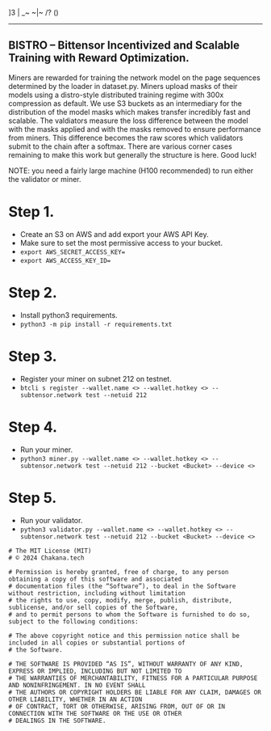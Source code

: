 ]3 | _\~ ~|~ /? () 
                                        
---
BISTRO – Bittensor Incentivized and Scalable Training with Reward Optimization. 
---

Miners are rewarded for training the network model on the page sequences determined by the loader in dataset.py.
Miners upload masks of their models using a distro-style distributed training regime with 300x compression as default.
We use S3 buckets as an intermediary for the distribution of the model masks which makes transfer incredibly fast and scalable. 
The valdiators measure the loss difference between the model with the masks applied and with the masks removed to ensure performance from miners.
This difference becomes the raw scores which validators submit to the chain after a softmax.
There are various corner cases remaining to make this work but generally the structure is here. Good luck!

NOTE: you need a fairly large machine (H100 recommended) to run either the validator or miner.

# Step 1.
  - Create an S3 <Bucket> on AWS and add export your AWS API Key.
  - Make sure to set the most permissive access to your bucket.
  - `export AWS_SECRET_ACCESS_KEY=`
  - `export AWS_ACCESS_KEY_ID=`

# Step 2.
  - Install python3 requirements.
  - `python3 -m pip install -r requirements.txt`

# Step 3. 
  - Register your miner on subnet 212 on testnet.
  - `btcli s register --wallet.name <> --wallet.hotkey <> --subtensor.network test --netuid 212`

# Step 4.
  - Run your miner.
  - `python3 miner.py --wallet.name <> --wallet.hotkey <> --subtensor.network test --netuid 212 --bucket <Bucket> --device <>`

# Step 5.
  - Run your validator.
  - `python3 validator.py --wallet.name <> --wallet.hotkey <> --subtensor.network test --netuid 212 --bucket <Bucket> --device <>`


```
# The MIT License (MIT)
# © 2024 Chakana.tech

# Permission is hereby granted, free of charge, to any person obtaining a copy of this software and associated
# documentation files (the “Software”), to deal in the Software without restriction, including without limitation
# the rights to use, copy, modify, merge, publish, distribute, sublicense, and/or sell copies of the Software,
# and to permit persons to whom the Software is furnished to do so, subject to the following conditions:

# The above copyright notice and this permission notice shall be included in all copies or substantial portions of
# the Software.

# THE SOFTWARE IS PROVIDED “AS IS”, WITHOUT WARRANTY OF ANY KIND, EXPRESS OR IMPLIED, INCLUDING BUT NOT LIMITED TO
# THE WARRANTIES OF MERCHANTABILITY, FITNESS FOR A PARTICULAR PURPOSE AND NONINFRINGEMENT. IN NO EVENT SHALL
# THE AUTHORS OR COPYRIGHT HOLDERS BE LIABLE FOR ANY CLAIM, DAMAGES OR OTHER LIABILITY, WHETHER IN AN ACTION
# OF CONTRACT, TORT OR OTHERWISE, ARISING FROM, OUT OF OR IN CONNECTION WITH THE SOFTWARE OR THE USE OR OTHER
# DEALINGS IN THE SOFTWARE.
```
